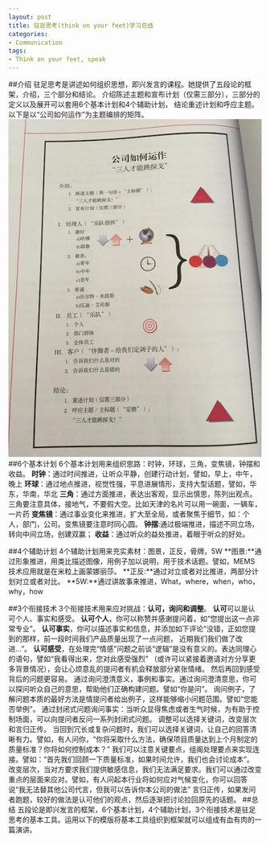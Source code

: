 ```yaml
---
layout: post
title: 驻足思考(think on your feet)学习总结
categories:
- Communication 
tags:
- Think on your feet, speak
---
```

##介绍
驻足思考是讲述如何组织思想，即兴发言的课程。她提供了五段论的框架，介绍，三个部分和结论。
介绍陈述主题和宣布计划（仅需三部分），三部分的定义以及展开可以套用6个基本计划和4个辅助计划，
结论重述计划和呼应主题。以下是以“公司如何运作”为主题编排的矩阵。
![](/media/pic2015/framework_sample.JPG)
##6个基本计划
6个基本计划用来组织思路：时钟，环球，三角，变焦镜，钟摆和收益。
**时钟**：通过时间推进，让听众平静，创建行动计划，譬如，早上，中午，晚上
**环球**：通过地点推进，视觉性强，平息进展情形，支持大型话题，譬如，华东，华南，华北
**三角**：通过方面推进，表达出客观，显示出慎思，陈列出观点。三角要注意具体，接地气，不要假大空。比如天津的名片可以用一碗面，一辆车，一片药
**变焦镜**：通过事业变化来推进，扩大至全局，或者聚焦于细节，如：个人，部门，公司。变焦镜要注意时同心圆。
**钟摆**:通过极端推进，描述不同立场，转向中间立场，创建双赢；
**收益**：通过听众的益处推进，着眼于听众的好处。

##4个辅助计划
4个辅助计划用来充实素材：图景，正反，骨牌，5W
**图景:**通过形象推进，用类比描述图像，用例子加以说明，用于技术话题。譬如，MEMS技术应用就是在米粒上画蒙娜丽莎。
**正反:**通过对立或者对比推进，两部分计划对立或者对比。
**5W:**通过讲故事来推进，What，where，when，who，why，how

##3个衔接技术
3个衔接技术用来应对挑战：**认可，询问和调整**。
**认可**可以是认可个人、事实和感受。
**认可个人**，你可以称赞并感谢提问着，如“您提出这一点非常专业”。
**认可事实**，你可以描述事实和信息，并添加如下评论“没错，正如您提到的那样，前一段时间我们产品质量出现了一点问题，
近期我们我们做了改进…”。
**认可感受**，在处理完“情感”问题之前谈“逻辑”是没有意义的。表达同理心的语句，譬如“我看得出来，您对此感受强烈”
（或许可以紧接着邀请对方分享更多背景情况），会让心烦意乱的提问者有机会释放部分紧张情绪。
然后再回到感受背后的问题更容易。
通过询问澄清意义，事例和事实。通过询问澄清意思，你可以探问听众自己的意思，帮助他们正确构建问题。譬如“你是问”。
询问例子，了解问题本质的最好方法是情提问者给出例子，这样能够缩小问题范围。譬如“您能否举例”。
通过封闭式问题询问事实：当听众显得焦虑或者生气时候，为有助于控制场面，可以向提问者反问一系列封闭式问题。
调整可以选择关键词，改变层次和言归正传。
当回到冗长或复杂问题时，我们可以选择关键词，让自己的回答清晰有力。譬如，有人问你，“你将采取什么方法，确保项目质量达到上个月制定的质量标准？你将如何控制成本？” 我们可以注意关键要点，组阁处理要点来实现连接。譬如：“首先我们回顾一下质量标准，如果时间允许，我们也会讨论成本”。 
改变层次，当对方要求我们提供敏感信息，我们无法满足要求。我们可以通过改变重点的层面来应对。譬如，有人问起本行业将如何应对气候变化，你可以回答说“我无法替其他公司代言，但我可以告诉你本公司的做法”
言归正传，如果发问者跑题，较好的做法是认可他们的观点，然后逐渐把讨论拉回原先的话题。
##总结
五段论是即兴发言的框架，6个基本计划，4个辅助计划，3个衔接技术是驻足思考的基本工具。运用以下的模版将基本工具组织到框架就可以组成有血有肉的一篇演讲。


